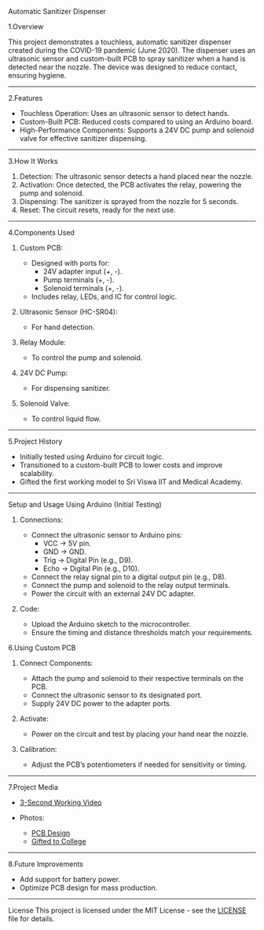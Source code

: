Automatic Sanitizer Dispenser

1.Overview

This project demonstrates a touchless, automatic sanitizer dispenser created during the COVID-19 pandemic (June 2020). The dispenser uses an ultrasonic sensor and custom-built PCB to spray sanitizer when a hand is detected near the nozzle. The device was designed to reduce contact, ensuring hygiene.

---

2.Features

- Touchless Operation: Uses an ultrasonic sensor to detect hands.
- Custom-Built PCB: Reduced costs compared to using an Arduino board.
- High-Performance Components: Supports a 24V DC pump and solenoid valve for effective sanitizer dispensing.

---

3.How It Works

1. Detection: The ultrasonic sensor detects a hand placed near the nozzle.
2. Activation: Once detected, the PCB activates the relay, powering the pump and solenoid.
3. Dispensing: The sanitizer is sprayed from the nozzle for 5 seconds.
4. Reset: The circuit resets, ready for the next use.

---

4.Components Used

1. Custom PCB:

   - Designed with ports for:
     - 24V adapter input (+, -).
     - Pump terminals (+, -).
     - Solenoid terminals (+, -).
   - Includes relay, LEDs, and IC for control logic.

2. Ultrasonic Sensor (HC-SR04):

   - For hand detection.

3. Relay Module:

   - To control the pump and solenoid.

4. 24V DC Pump:

   - For dispensing sanitizer.

5. Solenoid Valve:

   - To control liquid flow.

---

5.Project History

- Initially tested using Arduino for circuit logic.
- Transitioned to a custom-built PCB to lower costs and improve scalability.
- Gifted the first working model to Sri Viswa IIT and Medical Academy.

---

 Setup and Usage
 Using Arduino (Initial Testing)

1. Connections:

   - Connect the ultrasonic sensor to Arduino pins:
     - VCC -> 5V pin.
     - GND -> GND.
     - Trig -> Digital Pin (e.g., D9).
     - Echo -> Digital Pin (e.g., D10).
   - Connect the relay signal pin to a digital output pin (e.g., D8).
   - Connect the pump and solenoid to the relay output terminals.
   - Power the circuit with an external 24V DC adapter.

2. Code:

   - Upload the Arduino sketch to the microcontroller.
   - Ensure the timing and distance thresholds match your requirements.


6.Using Custom PCB

1. Connect Components:

   - Attach the pump and solenoid to their respective terminals on the PCB.
   - Connect the ultrasonic sensor to its designated port.
   - Supply 24V DC power to the adapter ports.

2. Activate:

   - Power on the circuit and test by placing your hand near the nozzle.

3. Calibration:

   - Adjust the PCB’s potentiometers if needed for sensitivity or timing.

---

7.Project Media

- [3-Second Working Video](./Media/working_video.mp4)

- Photos:

  - [PCB Design](./Hardware/PCB_Design/PCB_Image.jpg)
  - [Gifted to College](./Media/gifted_photos/gifting_photo1.jpg)

---

8.Future Improvements

- Add support for battery power.
- Optimize PCB design for mass production.

---

 License
This project is licensed under the MIT License - see the [LICENSE](LICENSE) file for details.

